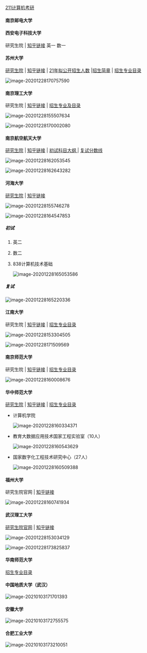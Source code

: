[211计算机考研](https://mp.weixin.qq.com/s/S18Th5ryF7TeF-LhIXuRCQ)

#### 南京邮电大学

#### 西安电子科技大学	

研究生院 | [知乎链接](https://mp.weixin.qq.com/s/z_jSkbQI5FvlFljIkbV95A)  英一 数一

#### 苏州大学

[研究生院](http://yjs.suda.edu.cn/8365/list.htm) | [知乎链接](https://mp.weixin.qq.com/s/_3on74cmFkZGsoFHgpjq7w) | [21年拟公开招生人数](http://yjs.suda.edu.cn/2c/02/c8365a404482/page.htm) |[招生简章](http://yjs.suda.edu.cn/29/d6/c8365a403926/page.htm) | [招生专业目录](http://yjs.suda.edu.cn/_upload/article/files/8e/b6/863b9b8b4cd489f1d33da5252167/97410629-1957-4bd3-8350-a592831688b5.pdf)

![image-20201228170757590](https://i.loli.net/2020/12/28/VJ1voSrZzuWdKg8.png)



#### 南京理工大学

研究生院 | [知乎链接](https://mp.weixin.qq.com/s/eTl-_0VnmR1DSLVnexrlBw) | [招生专业及目录](http://gs.njust.edu.cn/_upload/article/files/00/6f/80426c864848afb88a03a336bf3c/878bafb6-ef41-4c4e-8c2d-4b6f192386ec.pdf)

![image-20201228155507634](https://i.loli.net/2020/12/28/JflyFvVrTGY6w1t.png)

![image-20201228170002080](https://i.loli.net/2020/12/28/kJgqwpis6vIElTS.png)

#### 南京航空航天大学

[研究生院](http://www.graduate.nuaa.edu.cn/xxdt_13494/list.htm) | [知乎链接](https://mp.weixin.qq.com/s/sXul1xxnVKu335OhECcYAg)  | [初试科目大纲 ](http://yzsbm.nuaa.edu.cn/sskmdg/index.html) | [复试分数线](http://www.graduate.nuaa.edu.cn/2020/0831/c13499a213869/page.htm)

![image-20201228162053545](https://i.loli.net/2020/12/28/wHuzlBWgZe15Xor.png)

![image-20201228162643282](https://i.loli.net/2020/12/28/bg78Q1RXZwTaYus.png)



#### 河海大学

[研究生院](http://gs.hhu.edu.cn/2020/0919/c3518a212479/page.htm) | [知乎链接](https://mp.weixin.qq.com/s/IaReUJb2hqml2KgCzFtyGQ)

![image-20201228155746278](https://i.loli.net/2020/12/28/LJf9AZksxWzd76o.png)

![image-20201228164547853](https://i.loli.net/2020/12/28/54Xwa2CILDyvpYl.png)

##### 初试

1. 英二

2. 数二

3. 838计算机技术基础

   ![image-20201228165053586](https://i.loli.net/2020/12/28/5Jv7O9jomusWYTD.png)

##### 复试

![image-20201228165220336](https://i.loli.net/2020/12/28/awz4ZXEhqDK6toL.png)

#### 江南大学

研究生院 | [知乎链接](https://mp.weixin.qq.com/s/Rtyut_Ke1ElOAbHtd1DpUw) | [招生专业目录](https://yz.jiangnan.edu.cn/info/1014/2805.htm)

![image-20201228153304505](https://i.loli.net/2020/12/28/n8shC6QJOFXfWPc.png)

![image-20201228171509569](https://i.loli.net/2020/12/28/mWTRCysdiUwcftu.png)

#### 南京师范大学

研究生院 | [知乎链接](https://mp.weixin.qq.com/s/fhMcq5Kr4Or9nDXcFcgXLQ) | [招生专业目录](http://yz.njnu.edu.cn/pages/sszsml/sszsml_index.jsp?nd=2021)

![image-20201228160008676](https://i.loli.net/2020/12/28/wrWLuZ5vi9zd4KT.png)

#### 华中师范大学

[研究生院](http://gs.ccnu.edu.cn/info/1029/6044.htm) | [知乎链接](https://mp.weixin.qq.com/s/S18Th5ryF7TeF-LhIXuRCQ) | [招生专业目录](http://gs.ccnu.edu.cn/info/1029/6044.htm)

- 计算机学院

  ![image-20201228160334371](https://i.loli.net/2020/12/28/eECU4Kla12IuLMR.png)

- 教育大数据应用技术国家工程实验室（10人）

  ![image-20201228160543629](https://i.loli.net/2020/12/28/eNJWfSgpalkoLvV.png)

- 国家数字化工程技术研究中心（27人）

  ![image-20201228160509388](https://i.loli.net/2020/12/28/X1THNKpZdW2vkei.png)

#### 福州大学 

研究生院官网 | [知乎链接](https://mp.weixin.qq.com/s/_o78UclC55-gHDwx1CxKTA)

![image-20201228160741934](https://i.loli.net/2020/12/28/MqUyOIBPeETtX2m.png)

#### 武汉理工大学

[研究生院官网](http://gd.whut.edu.cn/zs/zsjz/) | [知乎链接](https://mp.weixin.qq.com/s/3Cm9NHtrZktZDqWtrGceDw)

![image-20201228153034129](https://i.loli.net/2020/12/28/uJEA6qUZnoROXex.png)

![image-20201228173825837](C:%5CUsers%5CAdministrator%5CAppData%5CRoaming%5CTypora%5Ctypora-user-images%5Cimage-20201228173825837.png)

#### 华南师范大学

[招生专业目录](https://yz.scnu.edu.cn/2021ssml/019085400.htm)

#### 中国地质大学（武汉）

![image-20210103171701393](https://i.loli.net/2021/01/03/S8RMWqhzwPA5GHa.png)

#### 安徽大学

![image-20210103172755575](https://i.loli.net/2021/01/03/8SZqeEQhJMm1cxa.png)

#### 合肥工业大学

![image-20210103173210051](https://i.loli.net/2021/01/03/iOFHMPKv9VngpUN.png)

